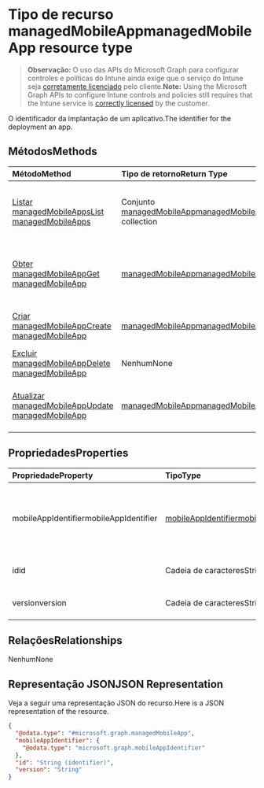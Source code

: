 # <a name="managedmobileapp-resource-type"></a><span data-ttu-id="e8f50-101">Tipo de recurso managedMobileApp</span><span class="sxs-lookup"><span data-stu-id="e8f50-101">managedMobileApp resource type</span></span>

> <span data-ttu-id="e8f50-102">**Observação:** O uso das APIs do Microsoft Graph para configurar controles e políticas do Intune ainda exige que o serviço do Intune seja [corretamente licenciado](https://go.microsoft.com/fwlink/?linkid=839381) pelo cliente.</span><span class="sxs-lookup"><span data-stu-id="e8f50-102">**Note:** Using the Microsoft Graph APIs to configure Intune controls and policies still requires that the Intune service is [correctly licensed](https://go.microsoft.com/fwlink/?linkid=839381) by the customer.</span></span>

<span data-ttu-id="e8f50-103">O identificador da implantação de um aplicativo.</span><span class="sxs-lookup"><span data-stu-id="e8f50-103">The identifier for the deployment an app.</span></span>
## <a name="methods"></a><span data-ttu-id="e8f50-104">Métodos</span><span class="sxs-lookup"><span data-stu-id="e8f50-104">Methods</span></span>
|<span data-ttu-id="e8f50-105">Método</span><span class="sxs-lookup"><span data-stu-id="e8f50-105">Method</span></span>|<span data-ttu-id="e8f50-106">Tipo de retorno</span><span class="sxs-lookup"><span data-stu-id="e8f50-106">Return Type</span></span>|<span data-ttu-id="e8f50-107">Descrição</span><span class="sxs-lookup"><span data-stu-id="e8f50-107">Description</span></span>|
|:---|:---|:---|
|[<span data-ttu-id="e8f50-108">Listar managedMobileApps</span><span class="sxs-lookup"><span data-stu-id="e8f50-108">List managedMobileApps</span></span>](../api/intune_mam_managedmobileapp_list.md)|<span data-ttu-id="e8f50-109">Conjunto [managedMobileApp](../resources/intune_mam_managedmobileapp.md)</span><span class="sxs-lookup"><span data-stu-id="e8f50-109">[managedMobileApp](../resources/intune_mam_managedmobileapp.md) collection</span></span>|<span data-ttu-id="e8f50-110">Listar propriedades e relações de objetos de [managedMobileApp](../resources/intune_mam_managedmobileapp.md).</span><span class="sxs-lookup"><span data-stu-id="e8f50-110">List properties and relationships of the [managedMobileApp](../resources/intune_mam_managedmobileapp.md) objects.</span></span>|
|[<span data-ttu-id="e8f50-111">Obter managedMobileApp</span><span class="sxs-lookup"><span data-stu-id="e8f50-111">Get managedMobileApp</span></span>](../api/intune_mam_managedmobileapp_get.md)|[<span data-ttu-id="e8f50-112">managedMobileApp</span><span class="sxs-lookup"><span data-stu-id="e8f50-112">managedMobileApp</span></span>](../resources/intune_mam_managedmobileapp.md)|<span data-ttu-id="e8f50-113">Ler propriedades e relações de objetos de [managedMobileApp](../resources/intune_mam_managedmobileapp.md).</span><span class="sxs-lookup"><span data-stu-id="e8f50-113">Read properties and relationships of the [managedMobileApp](../resources/intune_mam_managedmobileapp.md) object.</span></span>|
|[<span data-ttu-id="e8f50-114">Criar managedMobileApp</span><span class="sxs-lookup"><span data-stu-id="e8f50-114">Create managedMobileApp</span></span>](../api/intune_mam_managedmobileapp_create.md)|[<span data-ttu-id="e8f50-115">managedMobileApp</span><span class="sxs-lookup"><span data-stu-id="e8f50-115">managedMobileApp</span></span>](../resources/intune_mam_managedmobileapp.md)|<span data-ttu-id="e8f50-116">Criar um novo objeto de[managedMobileApp](../resources/intune_mam_managedmobileapp.md).</span><span class="sxs-lookup"><span data-stu-id="e8f50-116">Create a new [managedMobileApp](../resources/intune_mam_managedmobileapp.md) object.</span></span>|
|[<span data-ttu-id="e8f50-117">Excluir managedMobileApp</span><span class="sxs-lookup"><span data-stu-id="e8f50-117">Delete managedMobileApp</span></span>](../api/intune_mam_managedmobileapp_delete.md)|<span data-ttu-id="e8f50-118">Nenhum</span><span class="sxs-lookup"><span data-stu-id="e8f50-118">None</span></span>|<span data-ttu-id="e8f50-119">Excluir [managedMobileApp](../resources/intune_mam_managedmobileapp.md).</span><span class="sxs-lookup"><span data-stu-id="e8f50-119">Deletes a [managedMobileApp](../resources/intune_mam_managedmobileapp.md).</span></span>|
|[<span data-ttu-id="e8f50-120">Atualizar managedMobileApp</span><span class="sxs-lookup"><span data-stu-id="e8f50-120">Update managedMobileApp</span></span>](../api/intune_mam_managedmobileapp_update.md)|[<span data-ttu-id="e8f50-121">managedMobileApp</span><span class="sxs-lookup"><span data-stu-id="e8f50-121">managedMobileApp</span></span>](../resources/intune_mam_managedmobileapp.md)|<span data-ttu-id="e8f50-122">Atualizar as propriedades de um objeto de [managedMobileApp](../resources/intune_mam_managedmobileapp.md).</span><span class="sxs-lookup"><span data-stu-id="e8f50-122">Update the properties of a [managedMobileApp](../resources/intune_mam_managedmobileapp.md) object.</span></span>|

## <a name="properties"></a><span data-ttu-id="e8f50-123">Propriedades</span><span class="sxs-lookup"><span data-stu-id="e8f50-123">Properties</span></span>
|<span data-ttu-id="e8f50-124">Propriedade</span><span class="sxs-lookup"><span data-stu-id="e8f50-124">Property</span></span>|<span data-ttu-id="e8f50-125">Tipo</span><span class="sxs-lookup"><span data-stu-id="e8f50-125">Type</span></span>|<span data-ttu-id="e8f50-126">Descrição</span><span class="sxs-lookup"><span data-stu-id="e8f50-126">Description</span></span>|
|:---|:---|:---|
|<span data-ttu-id="e8f50-127">mobileAppIdentifier</span><span class="sxs-lookup"><span data-stu-id="e8f50-127">mobileAppIdentifier</span></span>|[<span data-ttu-id="e8f50-128">mobileAppIdentifier</span><span class="sxs-lookup"><span data-stu-id="e8f50-128">mobileAppIdentifier</span></span>](../resources/intune_mam_mobileappidentifier.md)|<span data-ttu-id="e8f50-129">O identificador de um aplicativo com seu tipo de sistema operacional.</span><span class="sxs-lookup"><span data-stu-id="e8f50-129">The identifier for an app with it's operating system type.</span></span>|
|<span data-ttu-id="e8f50-130">id</span><span class="sxs-lookup"><span data-stu-id="e8f50-130">id</span></span>|<span data-ttu-id="e8f50-131">Cadeia de caracteres</span><span class="sxs-lookup"><span data-stu-id="e8f50-131">String</span></span>|<span data-ttu-id="e8f50-132">Chave da entidade.</span><span class="sxs-lookup"><span data-stu-id="e8f50-132">Key of the entity.</span></span>|
|<span data-ttu-id="e8f50-133">version</span><span class="sxs-lookup"><span data-stu-id="e8f50-133">version</span></span>|<span data-ttu-id="e8f50-134">Cadeia de caracteres</span><span class="sxs-lookup"><span data-stu-id="e8f50-134">String</span></span>|<span data-ttu-id="e8f50-135">Versão da entidade.</span><span class="sxs-lookup"><span data-stu-id="e8f50-135">Version of the entity.</span></span>|

## <a name="relationships"></a><span data-ttu-id="e8f50-136">Relações</span><span class="sxs-lookup"><span data-stu-id="e8f50-136">Relationships</span></span>
<span data-ttu-id="e8f50-137">Nenhum</span><span class="sxs-lookup"><span data-stu-id="e8f50-137">None</span></span>
## <a name="json-representation"></a><span data-ttu-id="e8f50-138">Representação JSON</span><span class="sxs-lookup"><span data-stu-id="e8f50-138">JSON Representation</span></span>
<span data-ttu-id="e8f50-139">Veja a seguir uma representação JSON do recurso.</span><span class="sxs-lookup"><span data-stu-id="e8f50-139">Here is a JSON representation of the resource.</span></span>
<!--{
  "blockType": "resource",
  "keyProperty": "id",
  "baseType": "microsoft.graph.entity",
  "@odata.type": "microsoft.graph.managedMobileApp"
}-->
``` json
{
  "@odata.type": "#microsoft.graph.managedMobileApp",
  "mobileAppIdentifier": {
    "@odata.type": "microsoft.graph.mobileAppIdentifier"
  },
  "id": "String (identifier)",
  "version": "String"
}
```



